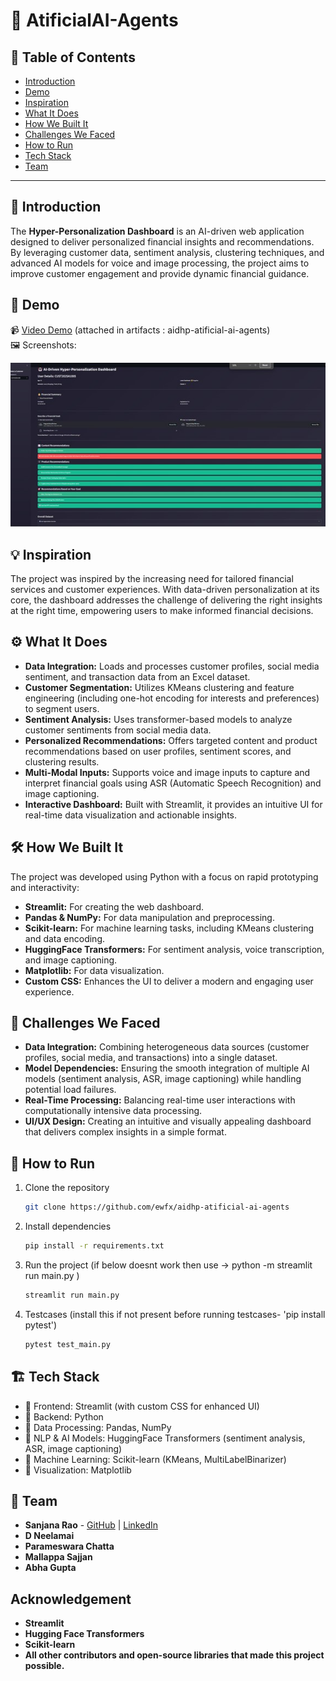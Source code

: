 # 🚀 AtificialAI-Agents

## 📌 Table of Contents
- [Introduction](#introduction)
- [Demo](#demo)
- [Inspiration](#inspiration)
- [What It Does](#what-it-does)
- [How We Built It](#how-we-built-it)
- [Challenges We Faced](#challenges-we-faced)
- [How to Run](#how-to-run)
- [Tech Stack](#tech-stack)
- [Team](#team)

---

## 🎯 Introduction
The **Hyper-Personalization Dashboard** is an AI-driven web application designed to deliver personalized financial insights and recommendations. By leveraging customer data, sentiment analysis, clustering techniques, and advanced AI models for voice and image processing, the project aims to improve customer engagement and provide dynamic financial guidance.


## 🎥 Demo 
📹 [Video Demo](#) (attached in artifacts : aidhp-atificial-ai-agents)  
🖼️ Screenshots:

![alt text](image.png)

## 💡 Inspiration
The project was inspired by the increasing need for tailored financial services and customer experiences. With data-driven personalization at its core, the dashboard addresses the challenge of delivering the right insights at the right time, empowering users to make informed financial decisions.


## ⚙️ What It Does
- **Data Integration:** Loads and processes customer profiles, social media sentiment, and transaction data from an Excel dataset.
- **Customer Segmentation:** Utilizes KMeans clustering and feature engineering (including one-hot encoding for interests and preferences) to segment users.
- **Sentiment Analysis:** Uses transformer-based models to analyze customer sentiments from social media data.
- **Personalized Recommendations:** Offers targeted content and product recommendations based on user profiles, sentiment scores, and clustering results.
- **Multi-Modal Inputs:** Supports voice and image inputs to capture and interpret financial goals using ASR (Automatic Speech Recognition) and image captioning.
- **Interactive Dashboard:** Built with Streamlit, it provides an intuitive UI for real-time data visualization and actionable insights.


## 🛠️ How We Built It
The project was developed using Python with a focus on rapid prototyping and interactivity:
- **Streamlit:** For creating the web dashboard.
- **Pandas & NumPy:** For data manipulation and preprocessing.
- **Scikit-learn:** For machine learning tasks, including KMeans clustering and data encoding.
- **HuggingFace Transformers:** For sentiment analysis, voice transcription, and image captioning.
- **Matplotlib:** For data visualization.
- **Custom CSS:** Enhances the UI to deliver a modern and engaging user experience.

## 🚧 Challenges We Faced
- **Data Integration:** Combining heterogeneous data sources (customer profiles, social media, and transactions) into a single dataset.
- **Model Dependencies:** Ensuring the smooth integration of multiple AI models (sentiment analysis, ASR, image captioning) while handling potential load failures.
- **Real-Time Processing:** Balancing real-time user interactions with computationally intensive data processing.
- **UI/UX Design:** Creating an intuitive and visually appealing dashboard that delivers complex insights in a simple format.


## 🏃 How to Run
1. Clone the repository  
   ```sh
   git clone https://github.com/ewfx/aidhp-atificial-ai-agents
   ```
2. Install dependencies  
   ```sh
   pip install -r requirements.txt

   ```
3. Run the project (if below doesnt work then use  -> python -m streamlit run main.py )  
   ```sh
   streamlit run main.py
   ```
4. Testcases (install this if not present before running testcases- 'pip install pytest')  
   ```sh
   pytest test_main.py 
   ```

## 🏗️ Tech Stack
- 🔹 Frontend: Streamlit (with custom CSS for enhanced UI)
- 🔹 Backend: Python
- 🔹 Data Processing: Pandas, NumPy
- 🔹 NLP & AI Models: HuggingFace Transformers (sentiment analysis, ASR, image captioning)
- 🔹 Machine Learning: Scikit-learn (KMeans, MultiLabelBinarizer)
- 🔹 Visualization: Matplotlib

## 👥 Team
- **Sanjana Rao** - [GitHub](https://github.com/sanjanarao31) | [LinkedIn](https://www.linkedin.com/in/sanjana-rao-78a56417b/)
- **D Neelamai**
- **Parameswara Chatta**
- **Mallappa Sajjan**
- **Abha Gupta**

## Acknowledgement
- **Streamlit**
- **Hugging Face Transformers**
- **Scikit-learn**
- **All other contributors and open-source libraries that made this project possible.**
